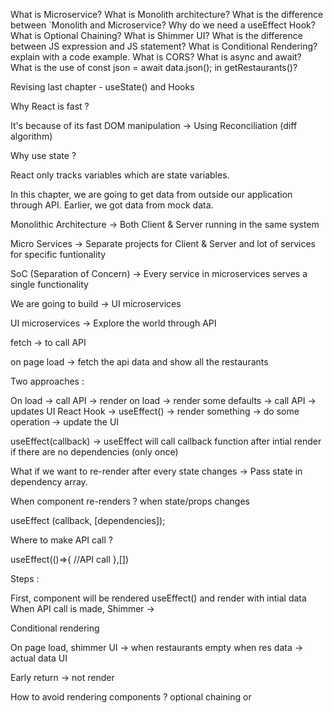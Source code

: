 What is Microservice?
What is Monolith architecture?
What is the difference between `Monolith and Microservice?
Why do we need a useEffect Hook?
What is Optional Chaining?
What is Shimmer UI?
What is the difference between JS expression and JS statement?
What is Conditional Rendering? explain with a code example.
What is CORS?
What is async and await?
What is the use of const json = await data.json(); in getRestaurants()?



Revising last chapter - useState() and Hooks

Why React is fast ?

It's because of its fast DOM manipulation -> Using Reconciliation (diff algorithm)

Why use state ?

React only tracks variables which are state variables.

In this chapter, we are going to get data from outside our application through API. Earlier, we got data from mock data.

Monolithic Architecture -> Both Client & Server running in the same system

Micro Services -> Separate projects for Client & Server and lot of services for specific funtionality

SoC (Separation of Concern) -> Every service in microservices serves a single functionality

We are going to build -> UI microservices

UI microservices -> Explore the world through API

fetch -> to call API

on page load -> fetch the api data and show all the restaurants

Two approaches :

On load -> call API -> render
on load -> render some defaults -> call API -> updates UI
React Hook -> useEffect() -> render something -> do some operation -> update the UI

useEffect(callback) -> useEffect will call callback function after intial render if there are no dependencies (only once)

What if we want to re-render after every state changes -> Pass state in dependency array.

When component re-renders ? when state/props changes

useEffect (callback, [dependencies]);

Where to make API call ?

useEffect(()=>{ //API call },[])

Steps :

First, component will be rendered
useEffect() and render with intial data
When API call is made,
Shimmer ->

Conditional rendering

On page load, shimmer UI -> when restaurants empty when res data -> actual data UI

Early return -> not render

How to avoid rendering components ? optional chaining or